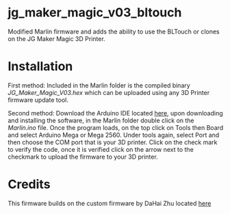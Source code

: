 # jg_maker_magic_v03_bltouch
Modified Marlin firmware and adds the ability to use the BLTouch or clones on the JG Maker Magic 3D Printer.

# Installation
First method: Included in the Marlin folder is the compiled binary *JG_Maker_Magic_V03.hex* which can be uploaded using any 3D Printer firmware update tool. 

Second method: Download the Arduino IDE located [here](https://www.arduino.cc/en/Main/Software), upon downloading and installing the software, in the Marlin folder double click on the *Marlin.ino* file. Once the program loads, on the top click on Tools then Board and select Arduino Mega or Mega 2560. Under tools again, select Port and then choose the COM port that is your 3D printer. Click on the check mark to verify the code, once it is verified click on the arrow next to the checkmark to upload the firmware to your 3D printer.

# Credits
This firmware builds on the custom firmware by DaHai Zhu located [here](https://www.dropbox.com/sh/v7w7u2kmo34kw3u/AAAkNOoAhwuS59cOvrLWS9fDa?dl=0)